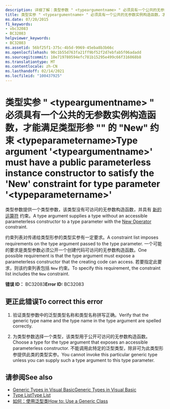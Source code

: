```yaml
---
description: 详细了解：类型参数 " <typeargumentname> " 必须具有一个公共的无参数实例构造函数，才能满足类型形参 "" 的 "New" 约束 <typeparametername>
title: 类型实参 " <typeargumentname> " 必须具有一个公共的无参数实例构造函数，才能满足类型形参 "" 的 "New" 约束 <typeparametername>
ms.date: 07/20/2015
f1_keywords:
- vbc32083
- BC32083
helpviewer_keywords:
- BC32083
ms.assetid: 56bf25f1-375c-4b5d-9969-45eba8b3b66c
ms.openlocfilehash: 90c1b55d763fa21ff9bf52f2d7ebfab5f06adadd
ms.sourcegitcommit: 10e719780594efc781b15295e499c66f316068b8
ms.translationtype: MT
ms.contentlocale: zh-CN
ms.lasthandoff: 02/14/2021
ms.locfileid: "100437925"
---
```

# <a name="type-argument-typeargumentname-must-have-a-public-parameterless-instance-constructor-to-satisfy-the-new-constraint-for-type-parameter-typeparametername"></a><span data-ttu-id="2ffac-103">类型实参 " \<typeargumentname> " 必须具有一个公共的无参数实例构造函数，才能满足类型形参 "" 的 "New" 约束 \<typeparametername></span><span class="sxs-lookup"><span data-stu-id="2ffac-103">Type argument '\<typeargumentname>' must have a public parameterless instance constructor to satisfy the 'New' constraint for type parameter '\<typeparametername>'</span></span>

<span data-ttu-id="2ffac-104">类型参数提供一个类型参数，该类型没有可访问的无参数构造函数，并具有 [新的运算符](../language-reference/operators/new-operator.md) 约束。</span><span class="sxs-lookup"><span data-stu-id="2ffac-104">A type argument supplies a type without an accessible parameterless constructor to a type parameter with the [New Operator](../language-reference/operators/new-operator.md) constraint.</span></span>  
  
 <span data-ttu-id="2ffac-105">约束列表对传递给类型形参的类型实参有一定要求。</span><span class="sxs-lookup"><span data-stu-id="2ffac-105">A constraint list imposes requirements on the type argument passed to the type parameter.</span></span> <span data-ttu-id="2ffac-106">一个可能的要求是类型参数必须公开一个创建代码可访问的无参数构造函数。</span><span class="sxs-lookup"><span data-stu-id="2ffac-106">One possible requirement is that the type argument must expose a parameterless constructor that the creating code can access.</span></span> <span data-ttu-id="2ffac-107">若要指定此要求，则该约束列表包括 `New` 约束。</span><span class="sxs-lookup"><span data-stu-id="2ffac-107">To specify this requirement, the constraint list includes the `New` constraint.</span></span>  
  
 <span data-ttu-id="2ffac-108">**错误 ID：** BC32083</span><span class="sxs-lookup"><span data-stu-id="2ffac-108">**Error ID:** BC32083</span></span>  
  
## <a name="to-correct-this-error"></a><span data-ttu-id="2ffac-109">更正此错误</span><span class="sxs-lookup"><span data-stu-id="2ffac-109">To correct this error</span></span>  
  
1. <span data-ttu-id="2ffac-110">验证类型参数中的泛型类型名称和类型名称拼写正确。</span><span class="sxs-lookup"><span data-stu-id="2ffac-110">Verify that the generic type name and the type name in the type argument are spelled correctly.</span></span>  
  
2. <span data-ttu-id="2ffac-111">为类型参数选择一个类型，该类型用于公开可访问的无参数构造函数。</span><span class="sxs-lookup"><span data-stu-id="2ffac-111">Choose a type for the type argument that exposes an accessible parameterless constructor.</span></span> <span data-ttu-id="2ffac-112">不能调用此特定的泛型类型，除非可为此类型形参提供此类的类型实参。</span><span class="sxs-lookup"><span data-stu-id="2ffac-112">You cannot invoke this particular generic type unless you can supply such a type argument to this type parameter.</span></span>  
  
## <a name="see-also"></a><span data-ttu-id="2ffac-113">请参阅</span><span class="sxs-lookup"><span data-stu-id="2ffac-113">See also</span></span>

- [<span data-ttu-id="2ffac-114">Generic Types in Visual Basic</span><span class="sxs-lookup"><span data-stu-id="2ffac-114">Generic Types in Visual Basic</span></span>](../programming-guide/language-features/data-types/generic-types.md)
- [<span data-ttu-id="2ffac-115">Type List</span><span class="sxs-lookup"><span data-stu-id="2ffac-115">Type List</span></span>](../language-reference/statements/type-list.md)
- [<span data-ttu-id="2ffac-116">如何：使用泛型类</span><span class="sxs-lookup"><span data-stu-id="2ffac-116">How to: Use a Generic Class</span></span>](../programming-guide/language-features/data-types/how-to-use-a-generic-class.md)
